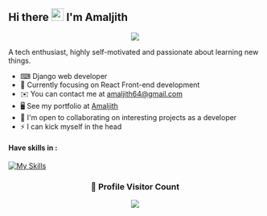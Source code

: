 ## Hi there <img src="https://media.giphy.com/media/hvRJCLFzcasrR4ia7z/giphy.gif" width="25"> I'm Amaljith
<p align="center">
  <a href="#"><img src="https://readme-typing-svg.herokuapp.com?font=Time+New+Roman&color=%23C8BE25&size=25&center=true&vCenter=true&width=600&height=100&lines=Python+Developer;Self+Taught+Developer;Competitive+Programmer;"></a>
</p>

A tech enthusiast, highly self-motivated and passionate about learning new things.
*   ⌨  Django web developer
*   🚀  Currently focusing on React Front-end development
*   ✉️  You can contact me at [amaljith64@gmail.com](mailto:amaljith64@gmail.com)
*   🖥️  See my portfolio at [Amaljith]([https://amaljith64.github.io/Amaljithportfolio/](https://amaljithportfolio.vercel.app/))
*   🤝  I'm open to collaborating on interesting projects as a developer
*   ⚡  I can kick myself in the head



#### Have skills in :
[![My Skills](https://skillicons.dev/icons?i=py,django,js,html,css,github,aws,linux,postgres,mongodb)](https://skillicons.dev)

<!-- stats -->

<!-- [![Amaljith's GitHub stats](https://github-readme-stats.vercel.app/api?username=amaljith64&show_icons=true&theme=dark)](https://github.com/amaljith64/github-readme-stats)


[![Top Langs](https://github-readme-stats.vercel.app/api/top-langs/?username=amaljith64&layout=compact&show_icons=true&theme=dark)](https://github.com/amaljith64/github-readme-stats) -->


<div align=center>
  <h3><b>📍 Profile Visitor Count</b></h3>
</div>
    
<!-- retro visitor counter -->  
<p align="center" >   
  <img src="https://profile-counter.glitch.me/amaljith64/count.svg" />  
</p>
